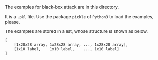 The examples for black-box attack are in this directory.

It is a ``.pkl`` file. Use the package ``pickle``  of ``Python3`` to load the examples, please.

The examples are stored in a list, whose structure is shown as below.

```
[
	[1x28x28 array, 1x28x28 array, ..., 1x28x28 array],
	[1x10 label,    1x10 label,    ..., 1x10 label]
]
```
